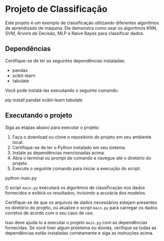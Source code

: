 # Projeto de Classificação

Este projeto é um exemplo de classificação utilizando diferentes algoritmos de aprendizado de máquina. Ele demonstra como usar os algoritmos KNN, SVM, Árvore de Decisão, MLP e Naive Bayes para classificar dados.

## Dependências

Certifique-se de ter as seguintes dependências instaladas:

- pandas
- scikit-learn
- tabulate

Você pode instalá-las executando o seguinte comando:

pip install pandas scikit-learn tabulate

## Executando o projeto

Siga as etapas abaixo para executar o projeto:

1. Faça o download ou clone o repositório do projeto em seu ambiente local.
2. Certifique-se de ter o Python instalado em seu sistema.
3. Instale as dependências mencionadas acima.
4. Abra o terminal ou prompt de comando e navegue até o diretório do projeto.
5. Execute o seguinte comando para iniciar a execução do script:

python main.py

O script `main.py` executará os algoritmos de classificação nos dados fornecidos e exibirá os resultados, incluindo a acurácia dos modelos.

Certifique-se de que os arquivos de dados necessários estejam presentes no diretório do projeto, ou atualize o script `main.py` para carregar os dados corretos de acordo com o seu caso de uso.

Isso deve ajudá-lo a executar o projeto `main.py` com as dependências fornecidas. Se você tiver algum problema ou dúvida, verifique se todas as dependências estão instaladas corretamente e siga as instruções acima.
